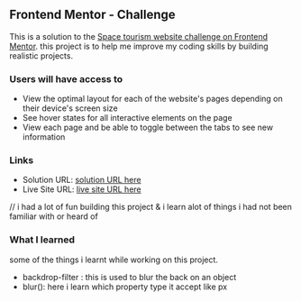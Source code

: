 ## Frontend Mentor - Challenge

This is a solution to the [Space tourism website challenge on Frontend Mentor](https://www.frontendmentor.io/challenges/space-tourism-multipage-website-gRWj1URZ3). this project is to help me improve my coding skills by building realistic projects. 

### Users will have access to 
- View the optimal layout for each of the website's pages depending on their device's screen size
- See hover states for all interactive elements on the page
- View each page and be able to toggle between the tabs to see new information

### Links

- Solution URL: [solution URL here]()
- Live Site URL: [live site URL here]()

// i had a lot of fun building this project & i learn alot of things i had not been familiar with or heard of

### What I learned

some of the things i learnt while working on this project. 

- backdrop-filter : this is used to blur the back on an object
- blur(): here i learn which property type it accept like px
